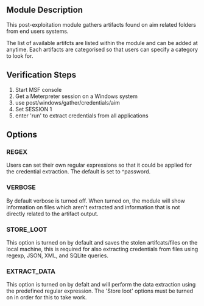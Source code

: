 ## Module Description

This post-exploitation module gathers artifacts found on aim related folders from end users systems.

The list of available artifcts are listed within the module and can be added at anytime. Each artifacts are categorised so that users can specify a category to look for.


## Verification Steps

1. Start MSF console
2. Get a Meterpreter session on a Windows system
3. use post/windows/gather/credentials/aim
4. Set SESSION 1
5. enter 'run' to extract credentials from all applications


## Options
### REGEX

Users can set their own regular expressions so that it could be applied for the credential extraction. The default is set to ^password.

### VERBOSE

By default verbose is turned off. When turned on, the module will show information on files which aren't extracted and information that is not directly related to the artifact output.


### STORE_LOOT
This option is turned on by default and saves the stolen artifcats/files on the local machine,
this is required for also extracting credentials from files using regexp, JSON, XML, and SQLite queries.


### EXTRACT_DATA
This option is turned on by defalt and will perform the data extraction using the predefined regular expression. The 'Store loot' options must be turned on in order for this to take work.

